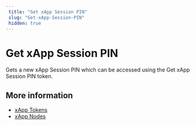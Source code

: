 ```yaml
---
 title: "Get xApp Session PIN" 
 slug: "Get-xApp-Session-PIN" 
 hidden: true 
---
```


# Get xApp Session PIN

Gets a new xApp Session PIN which can be accessed using the Get xApp Session PIN token.

## More information

- [xApp Tokens](../../xApp/tokens.md)
- [xApp Nodes](overview.md)